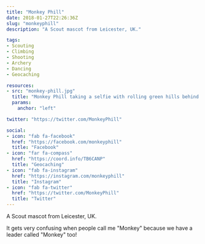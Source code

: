 ```yaml
---
title: "Monkey Phill"
date: 2018-01-27T22:26:36Z
slug: "monkeyphill"
description: "A Scout mascot from Leicester, UK."

tags:
- Scouting
- Climbing
- Shooting
- Archery
- Dancing
- Geocaching

resources:
- src: "monkey-phill.jpg"
  title: "Monkey Phill taking a selfie with rolling green hills behind."
  params:
    anchor: "left"

twitter: "https://twitter.com/MonkeyPhill"

social:
- icon: "fab fa-facebook"
  href: "https://facebook.com/monkeyphill"
  title: "Facebook"
- icon: "far fa-compass"
  href: "https://coord.info/TB6CANP"
  title: "Geocaching"
- icon: "fab fa-instagram"
  href: "https://instagram.com/monkeyphill"
  title: "Instagram"
- icon: "fab fa-twitter"
  href: "https://twitter.com/MonkeyPhill"
  title: "Twitter"
---
```

A Scout mascot from Leicester, UK.

It gets very confusing when people call me "Monkey" because we have a leader called "Monkey" too!